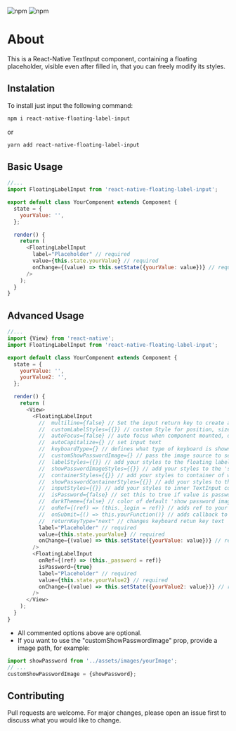 ![npm](https://img.shields.io/npm/v/react-native?color=%232fa90f&label=react-native&style=plastic)
![npm](https://img.shields.io/npm/dm/react-native-floating-label-input?style=plastic)

# About

This is a React-Native TextInput component, containing a floating placeholder, visible even after filled in, that you can freely modify its styles.

## Instalation

To install just input the following command:

```bash
npm i react-native-floating-label-input
```

or

```bash
yarn add react-native-floating-label-input
```

## Basic Usage

```javascript
//...
import FloatingLabelInput from 'react-native-floating-label-input';

export default class YourComponent extends Component {
  state = {
    yourValue: '',
  };

  render() {
    return (
      <FloatingLabelInput
        label="Placeholder" // required
        value={this.state.yourValue} // required
        onChange={(value) => this.setState({yourValue: value})} // required
      />
    );
  }
}
```

## Advanced Usage

```javascript
//...
import {View} from 'react-native';
import FloatingLabelInput from 'react-native-floating-label-input';

export default class YourComponent extends Component {
  state = {
    yourValue: '',
    yourValue2: '',
  };

  render() {
    return (
      <View>
        <FloatingLabelInput
          //  multiline={false} // Set the input return key to create a new line, default false
          //  customLabelStyles={{}} // custom Style for position, size and color for label, when it's focused or blurred
          //  autoFocus={false} // auto focus when component mounted, default false
          //  autoCapitalize={} // set input text
          //  keyboardType={} // defines what type of keyboard is shown
          //  customShowPasswordImage={} // pass the image source to set your custom image
          //  labelStyles={{}} // add your styles to the floating label component
          //  showPasswordImageStyles={{}} // add your styles to the 'show password image' component
          //  containerStyles={{}} // add your styles to container of whole component
          //  showPasswordContainerStyles={{}} // add your styles to the 'show password container' component
          //  inputStyles={{}} // add your styles to inner TextInput component
          //  isPassword={false} // set this to true if value is password, default false
          //  darkTheme={false} // color of default 'show password image', default false
          //  onRef={(ref) => (this._login = ref)} // adds ref to your custom component
          //  onSubmit={() => this.yourFunction()} // adds callback to submit
          //  returnKeyType="next" // changes keyboard retun key text
          label="Placeholder" // required
          value={this.state.yourValue} // required
          onChange={(value) => this.setState({yourValue: value})} // required
        />
        <FloatingLabelInput
          onRef={(ref) => (this._password = ref)}
          isPassword={true}
          label="Placeholder" // required
          value={this.state.yourValue2} // required
          onChange={(value) => this.setState({yourValue2: value})} // required
        />
      </View>
    );
  }
}
```

- All commented options above are optional.
- If you want to use the "customShowPasswordImage" prop, provide a image path, for example:

```javascript
import showPassword from '../assets/images/yourImage';
// ...
customShowPasswordImage = {showPassword};
```

## Contributing

Pull requests are welcome. For major changes, please open an issue first to discuss what you would like to change.
